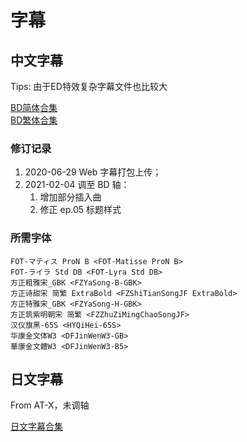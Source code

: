 # 字幕

## 中文字幕

Tips: 由于ED特效复杂字幕文件也比较大

[BD简体合集](https://github.com/Nekomoekissaten-SUB/Nekomoekissaten-MIR-Subs/raw/master/Shironekoproject/Shironekoproject_BD_CHS.7z)  
[BD繁体合集](https://github.com/Nekomoekissaten-SUB/Nekomoekissaten-MIR-Subs/raw/master/Shironekoproject/Shironekoproject_BD_CHT.7z)

### 修订记录

1. 2020-06-29  Web 字幕打包上传；
2. 2021-02-04  调至 BD 轴：
    1. 增加部分插入曲
    2. 修正 ep.05 标题样式

### 所需字体

```
FOT-マティス ProN B <FOT-Matisse ProN B>
FOT-ライラ Std DB <FOT-Lyra Std DB>
方正粗雅宋_GBK <FZYaSong-B-GBK>
方正诗甜宋 简繁 ExtraBold <FZShiTianSongJF ExtraBold>
方正特雅宋_GBK <FZYaSong-H-GBK>
方正筑紫明朝宋 简繁 <FZZhuZiMingChaoSongJF>
汉仪旗黑-65S <HYQiHei-65S>
华康金文体W3 <DFJinWenW3-GB>
華康金文體W3 <DFJinWenW3-B5>
```

## 日文字幕

From AT-X，未调轴

[日文字幕合集](https://github.com/Nekomoekissaten-SUB/Nekomoekissaten-MIR-Subs/raw/master/Shironekoproject/Shironekoproject_JPN.7z)